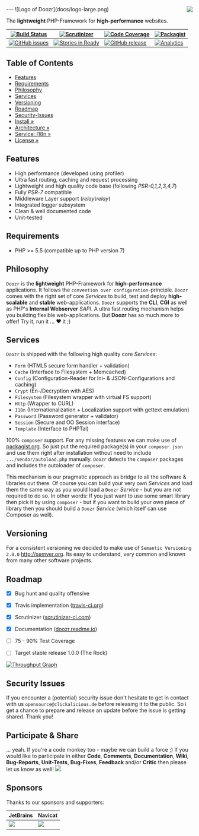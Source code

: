 <img src="https://avatars2.githubusercontent.com/u/514566?v=3&u=4615dfc4970d93dea5d3eaf996b7903ee6e24e20&s=140" align="right" />
---
![Logo of Doozr](docs/logo-large.png)

The **lightweight** PHP-Framework for **high-performance** websites.

| [![Build Status](https://img.shields.io/travis/clickalicious/Doozr.svg)](https://travis-ci.org/clickalicious/Doozr) 	| [![Scrutinizer](https://img.shields.io/scrutinizer/g/clickalicious/Doozr.svg)](https://scrutinizer-ci.com/g/clickalicious/Doozr/) 	| [![Code Coverage](https://scrutinizer-ci.com/g/clickalicious/Doozr/badges/coverage.png?b=master)](https://scrutinizer-ci.com/g/clickalicious/Doozr/?branch=master) 	| [![Packagist](https://img.shields.io/packagist/l/clickalicious/Doozr.svg?style=flat)](http://opensource.org/licenses/BSD-2-Clause) 	|
|---	|---	|---	|---	|
| [![GitHub issues](https://img.shields.io/github/issues/clickalicious/doozr.svg?style=flat)](https://github.com/clickalicious/Doozr/issues) 	| [![Stories in Ready](https://badge.waffle.io/clickalicious/Doozr.png?label=ready&title=Ready)](https://waffle.io/clickalicious/Doozr)  	| [![GitHub release](https://img.shields.io/github/release/clickalicious/Doozr.svg?style=flat)](https://github.com/clickalicious/Doozr/releases) 	| [![Analytics](https://ga-beacon.appspot.com/UA-905793-10/clickalicious/readme?flat)](https://doozr.readme.io/docs)  	|


## Table of Contents

- [Features](#features)
- [Requirements](#requirements)
- [Philosophy](#philosophy)
- [Services](#services)
- [Versioning](#versioning)
- [Roadmap](#roadmap)
- [Security-Issues](#security-issues)
- [Install »](https://github.com/clickalicious/Doozr/blob/master/docs/INSTALL.md)
- [Architecture »](https://github.com/clickalicious/Doozr/blob/master/docs/ARCHITECTURE.md)
- [Service: I18n »](https://github.com/clickalicious/Doozr/blob/master/src/Service/Doozr/I18n/README.md)
- [License »](LICENSE)


## Features

 - High performance (developed using profiler)
 - Ultra fast routing, caching and request processing
 - Lightweight and high quality code base (following *PSR-0,1,2,3,4,7*)
 - Fully *PSR-7* compatible
 - Middleware Layer support (*relay\relay*)
 - Integrated logger subsystem
 - Clean & well documented code
 - Unit-tested


## Requirements

 - PHP >= 5.5 (compatible up to PHP version 7)


## Philosophy

`Doozr` is the **lightweight** PHP-Framework for **high-performance** applications. It follows the `convention over configuration`-principle. `Doozr` comes with the right set of core *Services* to build, test and deploy **high-scalable** and **stable** web-applications. `Doozr` supports the **CLI**, **CGI** as well as PHP's **Internal Webserver** *SAPI*. A ultra fast routing mechanism helps you building flexible web-applications. But **Doozr** has so much more to offer! Try it, run it ... ♥ it ;)


## Services

`Doozr` is shipped with the following high quality core *Services*:

 - `Form` (HTML5 secure form handler + validation)
 - `Cache` (Interface to Filesystem + Memcached)
 - `Config` (Configuration-Reader for Ini- & JSON-Configurations and caching)
 - `Crypt` (En-/Decryption with AES)
 - `Filesystem` (Filesystem wrapper with virtual FS support)
 - `Http` (Wrapper to CURL)
 - `I18n` (Internationalization + Localization support with gettext emulation)
 - `Password` (Password generator + validator)
 - `Session` (Secure and OO Session interface)
 - `Template` (Interface to PHPTal)

100% `composer` support. For any missing features we can make use of [packagist.org][1]. So just put the required package(s) in your `composer.json` and use them right after installation without need to include `.../vendor/autoload.php` manually. `Doozr` detects the `composer` packages and includes the autoloader of `composer`.

This mechanism is our pragmatic approach as bridge to all the software & libraries out there. Of course you can build your very own *Services* and load them the same way as you would load a `Doozr` *Service* - but you are not required to do so. In other words: If you just want to use some smart library then pick it by using `composer` - but if you want to build your own piece of library then you should build a `Doozr` *Service* (which itself can use Composer as well).


## Versioning

For a consistent versioning we decided to make use of `Semantic Versioning 2.0.0` http://semver.org. Its easy to understand, very common and known from many other software projects.


## Roadmap

- [x] Bug hunt and quality offensive
- [x] Travis implementation ([travis-ci.org](https://travis-ci.org/clickalicious/Doozr))
- [x] Scrutinizer ([scrutinizer-ci.com](https://scrutinizer-ci.com/g/clickalicious/Doozr/))
- [x] Documentation ([doozr.readme.io](https://doozr.readme.io))
- [ ] 75 - 90% Test Coverage
- [ ] Target stable release 1.0.0 (The Rock)


[![Throughput Graph](https://graphs.waffle.io/clickalicious/Doozr/throughput.svg)](https://waffle.io/clickalicious/Doozr/metrics)

## Security Issues

If you encounter a (potential) security issue don't hesitate to get in contact with us `opensource@clickalicious.de` before releasing it to the public. So i get a chance to prepare and release an update before the issue is getting shared. Thank you!


## Participate & Share

... yeah. If you're a code monkey too - maybe we can build a force ;) If you would like to participate in either **Code**, **Comments**, **Documentation**, **Wiki**, **Bug-Reports**, **Unit-Tests**, **Bug-Fixes**, **Feedback** and/or **Critic** then please let us know as well!
<a href="https://twitter.com/intent/tweet?hashtags=&original_referer=http%3A%2F%2Fgithub.com%2F&text=Doozr%20-%20The%20lightweight%20PHP-Framework%20for%20high-performance%20projects%20%40phpfluesterer%20%23Doozr%20%23php%20https%3A%2F%2Fgithub.com%2Fclickalicious%2FDoozr&tw_p=tweetbutton" target="_blank">
  <img src="http://jpillora.com/github-twitter-button/img/tweet.png"></img>
</a>

## Sponsors

Thanks to our sponsors and supporters:

| JetBrains | Navicat |
|---|---|
| <a href="https://www.jetbrains.com/phpstorm/" title="PHP IDE :: JetBrains PhpStorm" target="_blank"><img src="https://www.jetbrains.com/phpstorm/documentation/docs/logo_phpstorm.png"></img></a> | <a href="http://www.navicat.com/" title="Navicat GUI - DB GUI-Admin-Tool for MySQL, MariaDB, SQL Server, SQLite, Oracle & PostgreSQL" target="_blank"><img src="http://upload.wikimedia.org/wikipedia/en/9/90/PremiumSoft_Navicat_Premium_Logo.png" height="55" /></a>  |


[1]: https://packagist "packagist.org - Package registry of composer"
